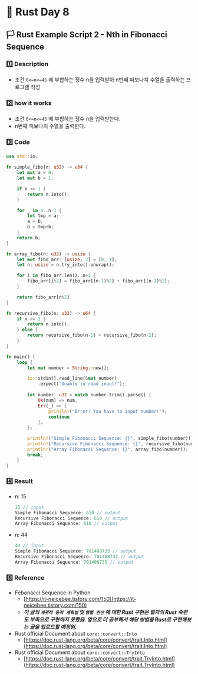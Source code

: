 # 🦀 Rust Day 8

## **🏳️ Rust Example Script 2 - Nth in Fibonacci Sequence**

### **1️⃣ Description**
- 조건 `0<=n<=45` 에 부합하는 정수 n을 입력받아 n번째 피보나치 수열을 출력하는 프로그램 작성

### **2️⃣ how it works**
- 조건 `0<=n<=45` 에 부합하는 정수 n을 입력받는다.
- n번째 피보나치 수열을 출력한다.

### **3️⃣ Code**
```rust
use std::io;

fn simple_fibo(n: u32) -> u64 {
    let mut a = 0;
    let mut b = 1;

    if n <= 1 {
        return n.into();
    }

    for _ in 0..n-1 {
        let tmp = a;
        a = b;
        b = tmp+b;
    }
    return b;
}

fn array_fibo(n: u32) -> usize {
    let mut fibo_arr: [usize; 2] = [0, 1];
    let n: usize = n.try_into().unwrap();

    for i in fibo_arr.len()..n+1 {
        fibo_arr[i%2] = fibo_arr[(n-1)%2] + fibo_arr[(n-2)%2];
    }

    return fibo_arr[n%2]
}

fn recursive_fibo(n: u32) -> u64 {
    if n <= 1 {
        return n.into();
    } else {
        return recursive_fibo(n-1) + recursive_fibo(n-2);
    }
}

fn main() {
    loop {
        let mut number = String::new();

        io::stdin().read_line(&mut number)
            .expect("Unable to read input!");
        
        let number: u32 = match number.trim().parse() {
            Ok(num) => num,
            Err(_) => {
                println!("Error! You have to input number!");
                continue
            },
        };

        println!("Simple Fibonacci Sequence: {}", simple_fibo(number));
        println!("Recursive Fibonacci Sequence: {}", recursive_fibo(number));
        println!("Array Fibonacci Sequence: {}", array_fibo(number));
        break;
    }
}
```

### **4️⃣ Result**
- n: 15
    ```rust
    15 // input
    Simple Fibonacci Sequence: 610 // output
    Recursive Fibonacci Sequence: 610 // output
    Array Fibonacci Sequence: 610 // output
    ```
- n: 44
    ```rust
    44 // input
    Simple Fibonacci Sequence: 701408733 // output
    Recursive Fibonacci Sequence: 701408733 // output
    Array Fibonacci Sequence: 701408733 // output
    ```

### **5️⃣ Reference**
- Febonacci Sequence in Python
  - [https://it-neicebee.tistory.com/150](https://it-neicebee.tistory.com/150)
  - **_이 글의 `재귀적 동적 계획법` 및 `행렬 연산` 에 대한 Rust 구현은 필자의 Rust 숙련도 부족으로 구현하지 못했음. 앞으로 더 공부해서 해당 방법을 Rust로 구현해보는 글을 업로드할 예정임._**
- Rust official Document about `core::convert::Into`
  - [https://doc.rust-lang.org/beta/core/convert/trait.Into.html](https://doc.rust-lang.org/beta/core/convert/trait.Into.html)
- Rust official Document about `core::convert::TryInto`
  - [https://doc.rust-lang.org/beta/core/convert/trait.TryInto.html](https://doc.rust-lang.org/beta/core/convert/trait.TryInto.html)